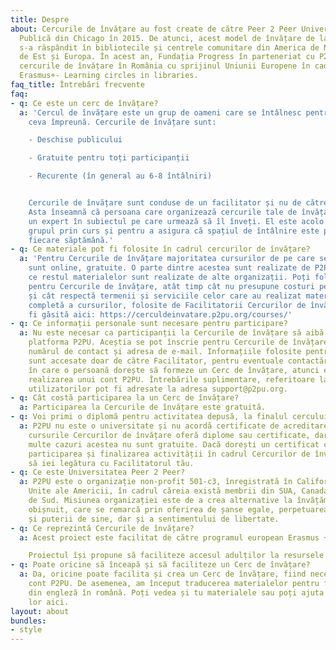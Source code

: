 ```yaml
---
title: Despre
about: Cercurile de învățare au fost create de către Peer 2 Peer University și Biblioteca
  Publică din Chicago în 2015. De atunci, acest model de învățare de la egal la egal
  s-a răspândit în bibliotecile și centrele comunitare din America de Nord, Africa
  de Est și Europa. În acest an, Fundația Progress în parteneriat cu P2PU vor aduce
  cercurile de învățare în România cu sprijinul Uniunii Europene în cadrul proiectului
  Erasmus+- Learning circles in libraries.
faq_title: Întrebări frecvente
faq:
- q: Ce este un cerc de învățare?
  a: 'Cercul de învățare este un grup de oameni care se întâlnesc pentru a învăța
    ceva împreună. Cercurile de învățare sunt:

    - Deschise publicului

    - Gratuite pentru toți participanții

    - Recurente (în general au 6-8 întâlniri)


    Cercurile de învățare sunt conduse de un facilitator și nu de către un profesor.
    Asta înseamnă că persoana care organizează cercurile tale de învățare nu este
    un expert în subiectul pe care urmează să îl înveți. El este acolo pentru a ghida
    grupul prin curs și pentru a asigura că spațiul de întâlnire este pregătit în
    fiecare săptămână.'
- q: Ce materiale pot fi folosite în cadrul cercurilor de învățare?
  a: 'Pentru Cercurile de învățare majoritatea cursurilor de pe care se poate studia
    sunt online, gratuite. O parte dintre acestea sunt realizate de P2PU, în timp
    ce restul materialelor sunt realizate de alte organizații. Poți folosi orice curs
    pentru Cercurile de învățare, atât timp cât nu presupune costuri pentru participanți
    și cât respectă termenii și serviciile celor care au realizat materialele. O listă
    completă a cursurilor, folosite de Facilitatorii Cercurilor de învățare, poate
    fi găsită aici: https://cerculdeinvatare.p2pu.org/courses/'
- q: Ce informații personale sunt necesare pentru participare?
  a: Nu este necesar ca participanții la Cercurile de învățare să aibă un cont pe
    platforma P2PU. Aceștia se pot înscrie pentru Cercurile de învățare cu numele,
    numărul de contact și adresa de e-mail. Informațiile folosite pentru înscriere
    sunt accesate doar de către Facilitator, pentru eventuale contactări. În cazul
    în care o persoană dorește să formeze un Cerc de învățare, atunci este necesară
    realizarea unui cont P2PU. Întrebările suplimentare, referitoare la securitatea
    utilizatorilor pot fi adresate la adresa support@p2pu.org.
- q: Cât costă participarea la un Cerc de învățare?
  a: Participarea la Cercurile de învățare este gratuită.
- q: Voi primi o diplomă pentru activitatea depusă, la finalul cercului de învățare?
  a: P2PU nu este o universitate și nu acordă certificate de acreditare. O parte din
    cursurile Cercurilor de învățare oferă diplome sau certificate, dar în cele mai
    multe cazuri acestea nu sunt gratuite. Dacă dorești un certificat care să ateste
    participarea și finalizarea activității în cadrul Cercurilor de învățare, te rugăm
    să iei legătura cu Facilitatorul tău.
- q: Ce este Universitatea Peer 2 Peer?
  a: P2PU este o organizație non-profit 501-c3, înregistrată în California, Statele
    Unite ale Americii, în cadrul căreia există membrii din SUA, Canada și Africa
    de Sud. Misiunea organizației este de a crea alternative la învățământul superior
    obișnuit, care se remarcă prin oferirea de șanse egale, perpetuarea încrederii
    și puterii de sine, dar și a sentimentului de libertate.
- q: Ce reprezintă Cercurile de învățare?
  a: Acest proiect este facilitat de către programul european Erasmus +. Cercurile de învățare în biblioteci este un proiect de 3 ani (2018-2021) realizat de Fundacja Rozwoju Społeczeństwa Informacyjnego din Polonia, cu sprijinul partenerilor din Germania (Stadtbibliothek Kőln), România (Fundația Progress), Portugalia (Biblioteca Lucio Craveiro da Silva) și Finlanda (Suomen eOppimiskeskus ry).

    Proiectul își propune să faciliteze accesul adulților la resursele de învățare online, folosind metodologia Cercurilor de învățare, dezvoltată de P2PU.
- q: Poate oricine să înceapă și să faciliteze un Cerc de învățare?
  a: Da, oricine poate facilita și crea un Cerc de învățare, fiind necesar doar un
    cont P2PU. De asemenea, am început traducerea materialelor pentru facilitatori,
    din engleză în română. Poți vedea și tu materialele sau poți ajuta la traducerea
    lor aici.
layout: about
bundles:
- style
---
```

